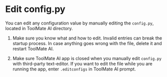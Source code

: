 # Edit config.py

You can edit any configuration value by manually editing the `config.py`, located in ToolMate AI directory.

1. Make sure you know what and how to edit.  Invalid entries can break the startup process.  In case anything goes wrong with the file, delete it and restart ToolMate AI.

2. Make sure ToolMate AI app is closed when you manually edit `config.py` with third-party text-editor.  If you want to edit the file while you are running the app, enter `.editconfigs` in ToolMate AI prompt.